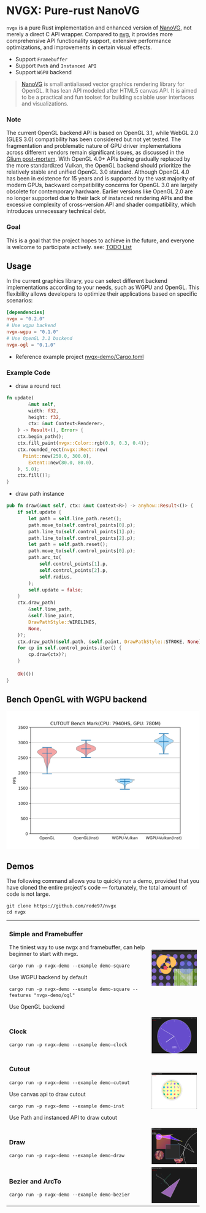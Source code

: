 # NVGX: Pure-rust NanoVG
`nvgx` is a pure Rust implementation and enhanced version of [NanoVG](https://github.com/memononen/nanovg), not merely a direct C API wrapper. Compared to [nvg](https://github.com/sunli829/nvg), it provides more comprehensive API functionality support, extensive performance optimizations, and improvements in certain visual effects.

* Support `Framebuffer` 
* Support `Path` and `Instanced API`
* Support `WGPU` backend

> [NanoVG](https://github.com/memononen/nanovg) is small antialiased vector graphics rendering library for OpenGL. It has lean API modeled after HTML5 canvas API. It is aimed to be a practical and fun toolset for building scalable user interfaces and visualizations.

### Note
The current OpenGL backend API is based on OpenGL 3.1, while WebGL 2.0 (GLES 3.0) compatibility has been considered but not yet tested. The fragmentation and problematic nature of GPU driver implementations across different vendors remain significant issues, as discussed in the [Glium post-mortem](https://users.rust-lang.org/t/glium-post-mortem/7063 ). With OpenGL 4.0+ APIs being gradually replaced by the more standardized Vulkan, the OpenGL backend should prioritize the relatively stable and unified OpenGL 3.0 standard. Although OpenGL 4.0 has been in existence for 15 years and is supported by the vast majority of modern GPUs, backward compatibility concerns for OpenGL 3.0 are largely obsolete for contemporary hardware. Earlier versions like OpenGL 2.0 are no longer supported due to their lack of instanced rendering APIs and the excessive complexity of cross-version API and shader compatibility, which introduces unnecessary technical debt.

### Goal
This is a goal that the project hopes to achieve in the future, and everyone is welcome to participate actively. see: [TODO List](./TODO.md) 

## Usage

In the current graphics library, you can select different backend implementations according to your needs, such as WGPU and OpenGL. This flexibility allows developers to optimize their applications based on specific scenarios:

```toml
[dependencies]
nvgx = "0.2.0"
# Use wgpu backend
nvgx-wgpu = "0.1.0"
# Use OpenGL 3.1 backend
nvgx-ogl = "0.1.0"
```
* Reference example project [nvgx-demo/Cargo.toml](https://github.com/rede97/nvgx/blob/master/nvgx-demo/Cargo.toml) 

### Example Code 

* draw a round rect
```rust
fn update(
        &mut self,
        width: f32,
        height: f32,
        ctx: &mut Context<Renderer>,
    ) -> Result<(), Error> {
    ctx.begin_path();
    ctx.fill_paint(nvgx::Color::rgb(0.9, 0.3, 0.4));
    ctx.rounded_rect(nvgx::Rect::new(
      Point::new(250.0, 300.0),
        Extent::new(80.0, 80.0),
    ), 5.0);
    ctx.fill()?;
}
```

* draw path instance
```rust
pub fn draw(&mut self, ctx: &mut Context<R>) -> anyhow::Result<()> {
    if self.update {
        let path = self.line_path.reset();
        path.move_to(self.control_points[0].p);
        path.line_to(self.control_points[1].p);
        path.line_to(self.control_points[2].p);
        let path = self.path.reset();
        path.move_to(self.control_points[0].p);
        path.arc_to(
            self.control_points[1].p,
            self.control_points[2].p,
            self.radius,
        );
        self.update = false;
    }
    ctx.draw_path(
        &self.line_path,
        &self.line_paint,
        DrawPathStyle::WIRELINES,
        None,
    )?;
    ctx.draw_path(&self.path, &self.paint, DrawPathStyle::STROKE, None)?;
    for cp in self.control_points.iter() {
        cp.draw(ctx)?;
    }

    Ok(())
}
```

## Bench OpenGL with WGPU backend
<img src="screenshots\fps.svg"/>

## Demos

The following command allows you to quickly run a demo, provided that you have cloned the entire project's code — fortunately, the total amount of code is not large.

```
git clone https://github.com/rede97/nvgx
cd nvgx
```

<table>

<tr><td><h3>Simple and Framebuffer</h3>
The tiniest way to use nvgx and framebuffer, can help beginner to start with nvgx.

```
cargo run -p nvgx-demo --example demo-square
```
Use WGPU backend by default
```
cargo run -p nvgx-demo --example demo-square --features "nvgx-demo/ogl"
```
Use OpenGL backend

</td><td>
<img src="screenshots/square.png" width="200" />
</td></tr>

<tr><td><h3>Clock</h3>

```
cargo run -p nvgx-demo --example demo-clock
```

</td><td>
<img src="screenshots/clock.png" width="200" />
</td></tr>

<tr><td><h3>Cutout</h3>

```
cargo run -p nvgx-demo --example demo-cutout
```
Use canvas api to draw cutout

```
cargo run -p nvgx-demo --example demo-inst
```
Use Path and instanced API to draw cutout

</td><td>
  <img src="screenshots/cutout.png" width="200" />
</td></tr>

<tr><td><h3>Draw</h3>

```
cargo run -p nvgx-demo --example demo-draw
```

</td><td>
  <img src="screenshots/draw.png" width="200" />
</td></tr>
<tr><td><h3>Bezier and ArcTo</h3>

```
cargo run -p nvgx-demo --example demo-bezier
```

</td><td>
  <img src="screenshots/bezier.png" width="200" />
</td></tr>
</table>
